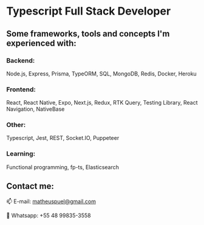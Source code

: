 # Typescript Full Stack Developer

## Some frameworks, tools and concepts I'm experienced with:

### Backend:

Node.js, Express, Prisma, TypeORM, SQL, MongoDB, Redis, Docker, Heroku

### Frontend:

React, React Native, Expo, Next.js, Redux, RTK Query, Testing Library, React Navigation, NativeBase

### Other:

Typescript, Jest, REST, Socket.IO, Puppeteer

### Learning:

Functional programming, fp-ts, Elasticsearch

## Contact me:

📫 E-mail: matheuspuel@gmail.com

📱 Whatsapp: +55 48 99835-3558
